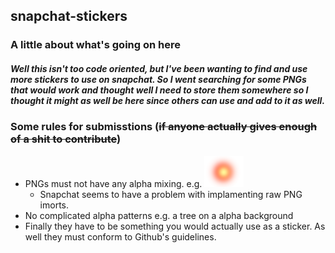 ## snapchat-stickers
### A little about what's going on here
##### Well this isn't too code oriented, but I've been wanting to find and use more stickers to use on snapchat. So I went  searching for some PNGs that would work and thought well I need to store them somewhere so I thought it might as well be here since others can use and add to it as well. 

### Some rules for submisstions (~~if anyone actually gives enough of a shit to contribute~~)
* PNGs must not have any alpha mixing. e.g. ![do not](readme/don't_do_this.png)
  * Snapchat seems to have a problem with implamenting raw PNG imorts.
* No complicated alpha patterns e.g. a tree on a alpha background 
* Finally they have to be something you would actually use as a sticker. As well they must conform to Github's guidelines.

